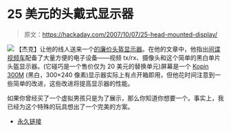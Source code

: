# 25 美元的头戴式显示器

> 原文：<https://hackaday.com/2007/10/07/25-head-mounted-display/>

![](img/f9940fc546787d7b695ec907da7e11e9.png)
【杰克】让他的线人送来一个[的廉价头盔显示器](http://jakeofalltrades.wordpress.com/2007/09/30/25-head-mounted-display/)。在他的文章中，他指出[间谍视频车](http://www.shopwildplanet.com/prod/WPT70133.html)配备了大量方便的电子设备——视频 tx/rx、摄像头和这个简单的黑白单片头盔显示器。(它碰巧是一个售价仅为 20 美元的替换单元)屏幕是一个 [Kopin 300M](http://www.kopin.com/300m/) (黑白，300×240 像素)显示器实际上有点开箱即用，但他花时间注意到一些简单的改进，这些改进将提高显示器的性能。

如果你曾经买了一个虚拟男孩只是为了展示，那么你知道你想要一个。事实上，我已经为这个特殊的玩具想出了一个完美的方案。

*   [永久链接](http://jakeofalltrades.wordpress.com/2007/09/30/25-head-mounted-display/)